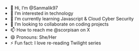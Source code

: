 - 👋 Hi, I’m @Sanmalik97
- 👀 I’m interested in technology
- 🌱 I’m currently learning Javascript & Cloud Cyber Security
- 💞️ I’m looking to collaborate on coding projects
- 📫 How to reach me @scorpisan on X
- 😄 Pronouns: She/Her
- ⚡ Fun fact: I love re-reading Twilight series

<!---
Sanmalik97/Sanmalik97 is a ✨ special ✨ repository because its `README.md` (this file) appears on your GitHub profile.
You can click the Preview link to take a look at your changes.
--->
